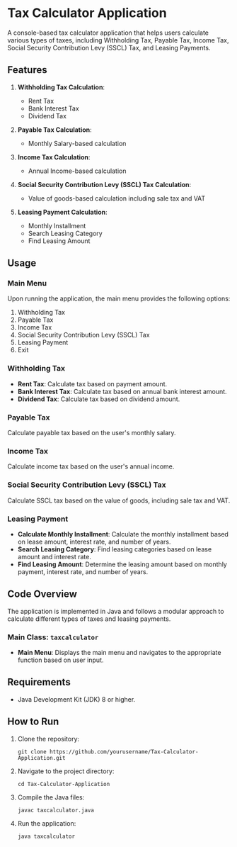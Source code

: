 
# Tax Calculator Application

A console-based tax calculator application that helps users calculate various types of taxes, including Withholding Tax, Payable Tax, Income Tax, Social Security Contribution Levy (SSCL) Tax, and Leasing Payments.

## Features

1. **Withholding Tax Calculation**:
   - Rent Tax
   - Bank Interest Tax
   - Dividend Tax

2. **Payable Tax Calculation**:
   - Monthly Salary-based calculation

3. **Income Tax Calculation**:
   - Annual Income-based calculation

4. **Social Security Contribution Levy (SSCL) Tax Calculation**:
   - Value of goods-based calculation including sale tax and VAT

5. **Leasing Payment Calculation**:
   - Monthly Installment
   - Search Leasing Category
   - Find Leasing Amount

## Usage

### Main Menu

Upon running the application, the main menu provides the following options:
1. Withholding Tax
2. Payable Tax
3. Income Tax
4. Social Security Contribution Levy (SSCL) Tax
5. Leasing Payment
6. Exit

### Withholding Tax

- **Rent Tax**: Calculate tax based on payment amount.
- **Bank Interest Tax**: Calculate tax based on annual bank interest amount.
- **Dividend Tax**: Calculate tax based on dividend amount.

### Payable Tax

Calculate payable tax based on the user's monthly salary.

### Income Tax

Calculate income tax based on the user's annual income.

### Social Security Contribution Levy (SSCL) Tax

Calculate SSCL tax based on the value of goods, including sale tax and VAT.

### Leasing Payment

- **Calculate Monthly Installment**: Calculate the monthly installment based on lease amount, interest rate, and number of years.
- **Search Leasing Category**: Find leasing categories based on lease amount and interest rate.
- **Find Leasing Amount**: Determine the leasing amount based on monthly payment, interest rate, and number of years.

## Code Overview

The application is implemented in Java and follows a modular approach to calculate different types of taxes and leasing payments.

### Main Class: `taxcalculator`

- **Main Menu**: Displays the main menu and navigates to the appropriate function based on user input.



## Requirements

- Java Development Kit (JDK) 8 or higher.

## How to Run

1. Clone the repository:
   ```
   git clone https://github.com/yourusername/Tax-Calculator-Application.git
   ```
2. Navigate to the project directory:
   ```
   cd Tax-Calculator-Application
   ```
3. Compile the Java files:
   ```
   javac taxcalculator.java
   ```
4. Run the application:
   ```
   java taxcalculator
   ```

